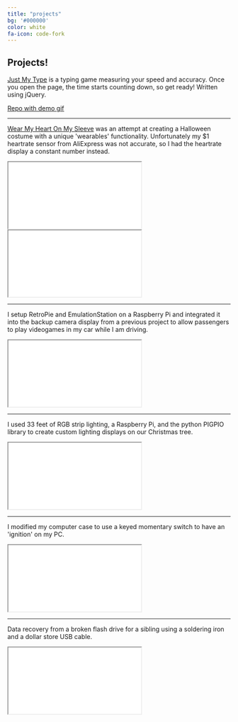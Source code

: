 ```yaml
---
title: "projects"
bg: '#000000'
color: white
fa-icon: code-fork
---
```


## Projects!

<div>

  [Just My Type](https://atlc.github.io/Just-My-Type/) is a typing game measuring your speed and accuracy. Once you open the page, the time starts counting down, so get ready! Written using jQuery.

  [Repo with demo gif](https://github.com/atlc/Just-My-Type)
</div>

---

<div>

  [Wear My Heart On My Sleeve](https://github.com/atlc/WearMyHeartOnMySleeve) was an attempt at creating a Halloween costume with a unique 'wearables' functionality. Unfortunately my $1 heartrate sensor from AliExpress was not accurate, so I had the heartrate display a constant number instead.
  <iframe src="img/HeartSleeve01.jpg" allowfullscreen></iframe>
  <iframe src="img/HeartSleeveVid01.mp4" allowfullscreen></iframe>
</div>

---

<div>

  I setup RetroPie and EmulationStation on a Raspberry Pi and integrated it into the backup camera display from a previous project to allow passengers to play videogames in my car while I am driving.
  <iframe src="img/car_retropie_silent.mp4" allowfullscreen></iframe>
</div>

---

<div>

  I used 33 feet of RGB strip lighting, a Raspberry Pi, and the python PIGPIO library to create custom lighting displays on our Christmas tree.
  <iframe src="img/christmas_tree_pi_10_meters_silent.mp4" allowfullscreen></iframe>
</div>

---

<div>

  I modified my computer case to use a keyed momentary switch to have an 'ignition' on my PC.
  <iframe src="img/desktop_momentary_key_silent.mp4" allowfullscreen></iframe>
</div>

---

<div>

  Data recovery from a broken flash drive for a sibling using a soldering iron and a dollar store USB cable.
  <iframe src="img/soldered_flashdrive.jpg"></iframe>
</div>

